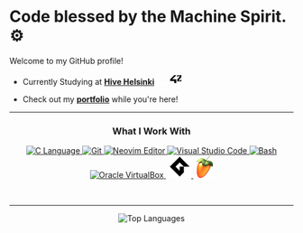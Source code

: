 #  Code blessed by the Machine Spirit. ⚙

Welcome to my GitHub profile!

- Currently Studying at [**Hive Helsinki**](https://www.hive.fi/en) 
  <img src="https://raw.githubusercontent.com/usvapel/usvapel/main/assets/icons/42white.png#gh-dark-mode-only" alt="42" width="20" height="20"/>
  <img src="https://raw.githubusercontent.com/usvapel/usvapel/main/assets/icons/42black.png#gh-light-mode-only" alt="42" width="20" height="20"/>
  
- Check out my [**portfolio**](https://github.com/usvapel/Hive_Helsinki_Projects) while you're here!

---

<div align="center">
  
  ### What I Work With
  
</div>

<p align="center">
  <a href="https://en.wikipedia.org/wiki/C_(programming_language)">
    <picture>
      <source media="(prefers-color-scheme: dark)" srcset="https://cdn.jsdelivr.net/gh/devicons/devicon@latest/icons/c/c-original.svg">
      <source media="(prefers-color-scheme: light)" srcset="https://cdn.jsdelivr.net/gh/devicons/devicon@latest/icons/c/c-original.svg">
      <img src="https://cdn.jsdelivr.net/gh/devicons/devicon@latest/icons/c/c-original.svg" alt="C Language" width="40" height="40" title="C Language"/>
    </picture>
  </a>
  <a href="https://git-scm.com/">
    <picture>
      <source media="(prefers-color-scheme: dark)" srcset="https://cdn.jsdelivr.net/gh/devicons/devicon@latest/icons/git/git-original.svg">
      <source media="(prefers-color-scheme: light)" srcset="https://cdn.jsdelivr.net/gh/devicons/devicon@latest/icons/git/git-original.svg">
      <img src="https://cdn.jsdelivr.net/gh/devicons/devicon@latest/icons/git/git-original.svg" alt="Git" width="40" height="40" title="Git"/>
    </picture>
  </a>
  <a href="https://neovim.io/">
    <picture>
      <source media="(prefers-color-scheme: dark)" srcset="https://cdn.jsdelivr.net/gh/devicons/devicon@latest/icons/neovim/neovim-original.svg">
      <source media="(prefers-color-scheme: light)" srcset="https://cdn.jsdelivr.net/gh/devicons/devicon@latest/icons/neovim/neovim-original.svg">
      <img src="https://cdn.jsdelivr.net/gh/devicons/devicon@latest/icons/neovim/neovim-original.svg" alt="Neovim Editor" width="40" height="40" title="Neovim Editor"/>
    </picture>
  </a>
  <a href="https://code.visualstudio.com/">
    <picture>
      <source media="(prefers-color-scheme: dark)" srcset="https://cdn.jsdelivr.net/gh/devicons/devicon@latest/icons/vscode/vscode-original.svg">
      <source media="(prefers-color-scheme: light)" srcset="https://cdn.jsdelivr.net/gh/devicons/devicon@latest/icons/vscode/vscode-original.svg">
      <img src="https://cdn.jsdelivr.net/gh/devicons/devicon@latest/icons/vscode/vscode-original.svg" alt="Visual Studio Code" width="40" height="40" title="Visual Studio Code"/>
    </picture>
  </a>
  <a href="https://www.gnu.org/software/bash/">
    <picture>
      <source media="(prefers-color-scheme: dark)" srcset="https://cdn.jsdelivr.net/gh/devicons/devicon@latest/icons/bash/bash-original.svg">
      <source media="(prefers-color-scheme: light)" srcset="https://cdn.jsdelivr.net/gh/devicons/devicon@latest/icons/bash/bash-original.svg">
      <img src="https://cdn.jsdelivr.net/gh/devicons/devicon@latest/icons/bash/bash-original.svg" alt="Bash" width="40" height="40" title="Bash"/>
    </picture>
  </a>
  <a href="https://www.virtualbox.org/">
    <picture>
      <source media="(prefers-color-scheme: dark)" srcset="https://upload.wikimedia.org/wikipedia/commons/f/ff/VirtualBox_2024_Logo.svg">
      <source media="(prefers-color-scheme: light)" srcset="https://upload.wikimedia.org/wikipedia/commons/f/ff/VirtualBox_2024_Logo.svg">
      <img src="https://upload.wikimedia.org/wikipedia/commons/f/ff/VirtualBox_2024_Logo.svg" alt="Oracle VirtualBox" width="40" height="40" title="Oracle VirtualBox"/>
    </picture>
  </a>
  <img src="https://via.placeholder.com/10x40/00000000/00000000" width="1" height="40"/>
  <a href="https://gamemaker.io/en">
    <picture>
      <source media="(prefers-color-scheme: dark)" srcset="https://cdn.brandfetch.io/idLXVOChpM/w/180/h/180/theme/light/logo.png?c=1dxbfHSJFAPEGdCLU4o5B">
      <source media="(prefers-color-scheme: light)" srcset="https://raw.githubusercontent.com/usvapel/usvapel/main/assets/icons/gamemakerblack.svg">
      <img src="https://raw.githubusercontent.com/usvapel/usvapel/main/assets/icons/gamemakerblack.svg" alt="Gamemaker Studio 2" width="40" height="40" title="Gamemaker Studio 2">
    </picture>
  </a>
  <img src="https://via.placeholder.com/10x40/00000000/00000000" width="1" height="40"/>
  <a href="https://www.image-line.com/fl-studio/">
    <picture>
      <source media="(prefers-color-scheme: dark)" srcset="https://raw.githubusercontent.com/usvapel/usvapel/main/assets/icons/flstudio.png">
      <source media="(prefers-color-scheme: light)" srcset="https://raw.githubusercontent.com/usvapel/usvapel/main/assets/icons/flstudio.png">
      <img src="https://raw.githubusercontent.com/usvapel/usvapel/main/assets/icons/flstudio.png" alt="FL studio" width="30" height="40" title="FL Studio"/>
    </picture>
  </a>
</p>

&nbsp;

---

<!--## Projects

A selection of academic projects focused on C programming, system development, and low-level computing.

### Project Portfolio

| Project | Description | Technologies | Grade |
|--------|-------------|--------------|:-----:|
| [**libft**](https://github.com/usvapel/libft) | Custom standard library in C, implementing memory manipulation, string operations, and utility functions. | C, libc | ![125](https://img.shields.io/badge/125-1?style=plastic)  |
| [**printf**](https://github.com/usvapel/printf) | Recreation of the `printf` function, handling formatted output and variadic arguments. | C, Variadic Functions | ![100](https://img.shields.io/badge/100-1?style=plastic) |
| [**get_next_line**](https://github.com/usvapel/get_next_line) | Line-by-line file reader using buffered input and static memory. | C, File I/O | ![100](https://img.shields.io/badge/100-1?style=plastic) |
| [**Born2BeRoot**](https://github.com/usvapel/born2BeRoot) | System administration project: secure VM setup, user/group policies, and monitoring via UFW and SSH. | Bash, Linux, VirtualBox | ![96](https://img.shields.io/badge/96-1?style=plastic) |
| [**fractol**](https://github.com/usvapel/fract-ol) | Interactive fractal renderer supporting Mandelbrot, Burning Ship and Julia sets with zoom/pan capabilities. | C, MLX42, Graphics Programming | ![125](https://img.shields.io/badge/125-1?style=plastic) |

> **!** &nbsp;&nbsp; *All projects were completed as part of the 42 curriculum. Grades reflect evaluation results.*-->

<div align="center">
  <img src="https://github-readme-stats.vercel.app/api/top-langs/?username=usvapel&layout=compact&theme=radical" alt="Top Languages" />
</div>

<!-- [![trophy](https://github-profile-trophy.vercel.app/?username=usvapel)](https://github.com/ryo-ma/github-profile-trophy) -->
<img src="https://via.placeholder.com/10x40/00000000/00000000" width="1" height="40"/>
